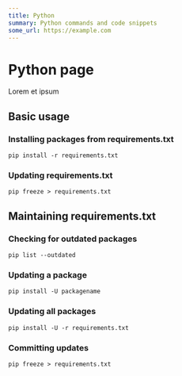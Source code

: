 ```yaml
---
title: Python
summary: Python commands and code snippets
some_url: https://example.com
---
```


# Python page

Lorem et ipsum

## Basic usage

### Installing packages from requirements.txt

```
pip install -r requirements.txt
```

### Updating requirements.txt

```
pip freeze > requirements.txt
```

## Maintaining requirements.txt

### Checking for outdated packages

```
pip list --outdated
```

### Updating a package

```
pip install -U packagename
```

### Updating all packages

```
pip install -U -r requirements.txt
```

### Committing updates

```
pip freeze > requirements.txt
``` 

